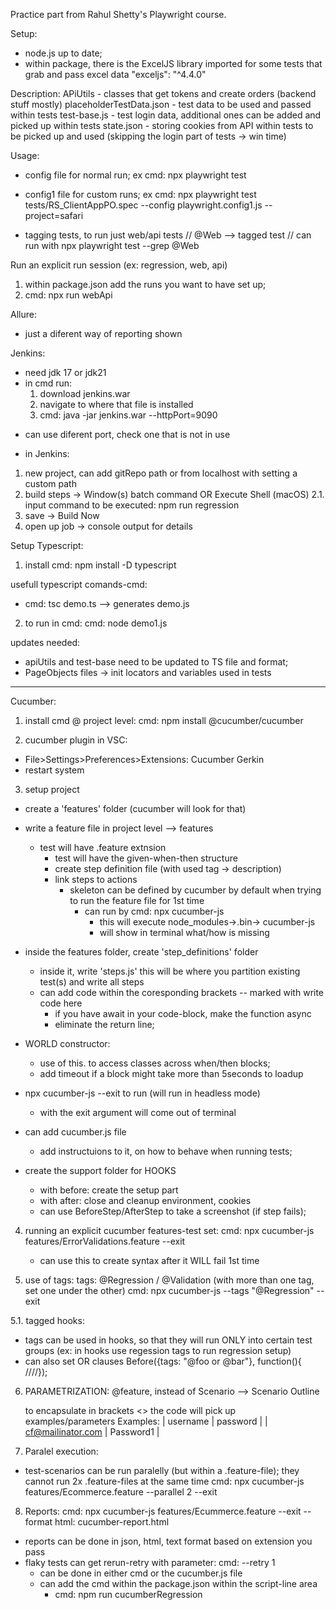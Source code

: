 Practice part from Rahul Shetty's Playwright course.

Setup:
- node.js up to date;
- within package, there is the ExcelJS library imported for some tests that grab and pass excel data
  "exceljs": "^4.4.0"

Description:
APiUtils - classes that get tokens and create orders (backend stuff mostly)
placeholderTestData.json  - test data to be used and passed within tests
test-base.js - test login data, additional ones can be added and picked up within tests
state.json - storing cookies from API within tests to be picked up and used (skipping the login part of tests -> win time)


Usage:
- config file for normal run;
    ex cmd: npx playwright test

- config1 file for custom runs;
  ex cmd: npx playwright test tests/RS_ClientAppPO.spec --config playwright.config1.js --project=safari   

- tagging tests, to run just web/api tests
  // @Web --> tagged test 
// can run with npx playwright test --grep @Web

Run an explicit run session (ex: regression, web, api)
1. within package.json add the runs you want to have set up;
2. cmd: npx run webApi

Allure:
- just a diferent way of reporting shown

Jenkins:
- need jdk 17 or jdk21
- in cmd run:
    1. download jenkins.war
    2. navigate to where that file is installed
    3. cmd: java -jar jenkins.war --httpPort=9090
* can use diferent port, check one that is not in use
 
 - in Jenkins:
  1. new project, can add gitRepo path or from localhost with setting a custom path 
  2. build steps -> Window(s) batch command OR Execute Shell (macOS) 
    2.1. input command to be executed: npm run regression
  3. save -> Build Now
  4. open up job -> console output for details

Setup Typescript:
1. install 
cmd: npm install -D typescript

usefull typescript comands-cmd:
- cmd: tsc demo.ts
 --> generates demo.js

2. to run in cmd:
cmd:  node demo1.js

updates needed:
- apiUtils and test-base need to be updated to TS file and format;
- PageObjects files -> init locators and variables used in tests

----
Cucumber:
1. install cmd @ project level:
cmd: npm install @cucumber/cucumber

2. cucumber plugin in VSC:
- File>Settings>Preferences>Extensions: Cucumber Gerkin 
- restart system

3. setup project
- create a 'features' folder (cucumber will look for that)
- write a feature file in project level --> features
  - test will have .feature extnsion
    - test will have the given-when-then structure
    - create step definition file (with used tag -> description)
    - link steps to actions
      - skeleton can be defined by cucumber by default when trying to run the feature file for 1st time
        - can run by cmd: npx cucumber-js
          - this will execute node_modules->.bin-> cucumber-js 
          - will show in terminal what/how is missing
- inside the features folder, create 'step_definitions' folder
  - inside it, write 'steps.js' this will be where you partition existing test(s) and write all steps
  - can add code within the coresponding brackets -- marked with write code here 
    - if you have await in your code-block, make the function async
    - eliminate the return line;
- WORLD constructor:
  - use of this. to access classes across when/then blocks;
  - add timeout if a block might take more than 5seconds to loadup

- npx cucumber-js --exit to run (will run in headless mode) 
  - with the exit argument will come out of terminal

- can add cucumber.js file
  - add instructuions to it, on how to behave when running tests;

- create the support folder for HOOKS
  - with before: create the setup part
  - with after: close and cleanup environment, cookies
  - can use BeforeStep/AfterStep to take a screenshot (if step fails);

4. running an explicit cucumber features-test set:
  cmd: npx cucumber-js features/ErrorValidations.feature --exit
    - can use this to create syntax after it WILL fail 1st time

5. use of tags:
   tags: @Regression / @Validation  (with more than one tag, set one under the other)
   cmd: npx cucumber-js --tags "@Regression" --exit

5.1. tagged hooks:
  - tags can be used in hooks, so that they will run ONLY into certain test groups (ex: in hooks use regession tags to run regression setup)
  - can also set OR clauses
  Before({tags: "@foo or @bar"}, function(){ ////});


6. PARAMETRIZATION:
  @feature, instead of Scenario --> Scenario Outline
   <!-- Given a login to Ecommerce2 application with "<username>" and "<password>" -->
   to encapsulate in brackets <> the code will pick up examples/parameters
     Examples:
      | username          | password      |
      | cf@mailinator.com | Password1     |
       
7. Paralel execution:
  - test-scenarios can be run paralelly (but within a .feature-file); they cannot run 2x .feature-files at the same time
  cmd: npx cucumber-js features/Ecommerce.feature --parallel 2 --exit

8. Reports:
  cmd: npx cucumber-js features/Ecummerce.feature --exit --format html: cucumber-report.html

  - reports can be done in json, html, text format based on extension you pass
  - flaky tests can get rerun-retry with parameter:
  cmd: --retry 1  
    - can be done in either cmd or the cucumber.js file
    - can add the cmd within the package.json within the script-line area
      - cmd: npm run cucumberRegression
